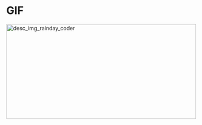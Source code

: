 # GIF
<img src="https://i.pinimg.com/originals/b5/fd/3f/b5fd3fbe984103e08b9482471484394b.gif" height=250 width=500  border-radius=6; alt="desc_img_rainday_coder"/>
<br>
